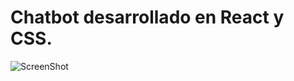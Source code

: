 # Chatbot desarrollado en React y CSS.
![ScreenShot](https://raw.github.com/CarlaJoumier/chatbot/master/src/assets/images/git.png)
